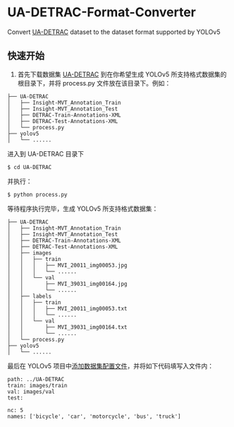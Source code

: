 # UA-DETRAC-Format-Converter
Convert [UA-DETRAC](url) dataset to the dataset format supported by YOLOv5

## 快速开始

1. 首先下载数据集 [UA-DETRAC](url) 到在你希望生成 YOLOv5 所支持格式数据集的根目录下，并将 process.py 文件放在该目录下。例如：

```
├── UA-DETRAC
│   ├── Insight-MVT_Annotation_Train
│   ├── Insight-MVT_Annotation_Test
│   ├── DETRAC-Train-Annotations-XML
│   ├── DETRAC-Test-Annotations-XML
│   └── process.py
├── yolov5
│   └── ......
```

进入到 UA-DETRAC 目录下
```
$ cd UA-DETRAC
```
并执行：
```
$ python process.py
```
等待程序执行完毕，生成 YOLOv5 所支持格式数据集：
```
├── UA-DETRAC
│   ├── Insight-MVT_Annotation_Train
│   ├── Insight-MVT_Annotation_Test
│   ├── DETRAC-Train-Annotations-XML
│   ├── DETRAC-Test-Annotations-XML
│   ├── images
│   │   ├── train
│   │   │   ├── MVI_20011_img00053.jpg
│   │   │   └── ......
│   │   └── val
│   │       ├── MVI_39031_img00164.jpg
│   │       └── ......
│   ├── labels
│   │   ├── train
│   │   │   ├── MVI_20011_img00053.txt
│   │   │   └── ......
│   │   └── val
│   │       ├── MVI_39031_img00164.txt
│   │       └── ......
│   └── process.py
├── yolov5
│   └── ......

```
最后在 YOLOv5 项目中[添加数据集配置文件](url)，并将如下代码填写入文件内：

```
path: ../UA-DETRAC
train: images/train
val: images/val
test:

nc: 5
names: ['bicycle', 'car', 'motorcycle', 'bus', 'truck']
```


